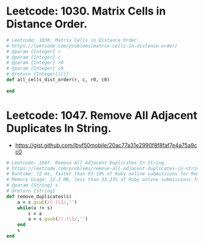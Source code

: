 # Leetcode: 1030. Matrix Cells in Distance Order.


```Ruby
# Leetcode: 1030. Matrix Cells in Distance Order.
# https://leetcode.com/problems/matrix-cells-in-distance-order/
# @param {Integer} r
# @param {Integer} c
# @param {Integer} r0
# @param {Integer} c0
# @return {Integer[][]}
def all_cells_dist_order(r, c, r0, c0)
    
end
```


# Leetcode: 1047. Remove All Adjacent Duplicates In String.

- https://gist.github.com/lbvf50mobile/20ac77a31e2990f8f8faf7e4a75a9cc0


```Ruby
# Leetcode: 1047. Remove All Adjacent Duplicates In String.
# https://leetcode.com/problems/remove-all-adjacent-duplicates-in-string/submissions/
# Runtime: 72 ms, faster than 93.10% of Ruby online submissions for Remove All Adjacent Duplicates In String.
# Memory Usage: 12.3 MB, less than 33.33% of Ruby online submissions for Remove All Adjacent Duplicates In String.
# @param {String} s
# @return {String}
def remove_duplicates(s)
    a = s.gsub(/(.)\1/,'')
    while(a != s)
        s = a
        a = s.gsub(/(.)\1/,'')  
    end
    s
end
```